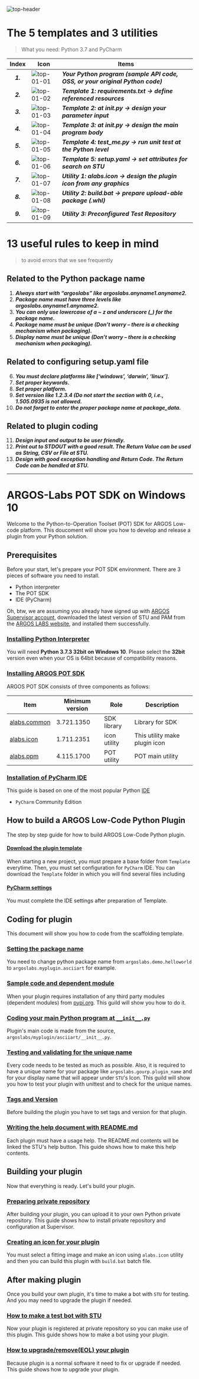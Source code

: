 ![top-header](Captures/top-header.png)

# The 5 templates and 3 utilities
> What you need: Python 3.7 and PyCharm

|Index | Icon | Items |
|:---:|---|---|
***1.*** | ![top-01-01](Captures/top-01-01.png) | ***Your Python program (sample API code, OSS, or your original Python code)***
***2.*** | ![top-01-02](Captures/top-01-02.png) | ***Template 1: requirements.txt → define referenced resources***
***3.*** | ![top-01-03](Captures/top-01-03.png) | ***Template 2: at __init__.py → design your parameter input***
***4.*** | ![top-01-04](Captures/top-01-04.png) | ***Template 3: at __init__.py → design the main program body***
***5.*** | ![top-01-05](Captures/top-01-05.png) | ***Template 4: test_me.py → run unit test at the Python level***
***6.*** | ![top-01-06](Captures/top-01-06.png) | ***Template 5: setup.yaml → set attributes for search on STU***
***7.*** | ![top-01-07](Captures/top-01-07.png) | ***Utility 1: alabs.icon → design the plugin icon from any graphics***
***8.*** | ![top-01-08](Captures/top-01-08.png) | ***Utility 2: build.bat → prepare upload-able package (.whl)***
***9.*** | ![top-01-09](Captures/top-01-09.png) | ***Utility 3: Preconfigured Test Repository***

# 13 useful rules to keep in mind
> to avoid errors that we see frequently

## Related to the Python package name
1. ***Always start with “argoslabs” like argoslabs.anyname1.anyname2.***
2. ***Package name must have three levels like argoslabs.anyname1.anyname2.***
3. ***You can only use lowercase of a ~ z and underscore (_) for the package name.***
4. ***Package name must be unique (Don’t worry – there is a checking mechanism when packaging).***
5. ***Display name must be unique (Don’t worry – there is a checking mechanism when packaging).***

## Related to configuring setup.yaml file
6. ***You must declare platforms like [‘windows’, ‘darwin’, ‘linux’].***
7. ***Set proper keywords.***
8. ***Set proper platform.***
9. ***Set version like 1.2.3.4 (Do not start the section with 0, i.e., 1.505.0935 is not allowed.***
10. ***Do not forget to enter the proper package name at package_data.***

## Related to plugin coding
11. ***Design input and output to be user friendly.***
12. ***Print out to STDOUT with a good result. The Return Value can be used as String, CSV or File at STU.***
13. ***Design with good exception handling and Return Code. The Return Code can be handled at STU.***


---

# ARGOS-Labs POT SDK on Windows 10

Welcome to the Python-to-Operation Toolset (POT) SDK for ARGOS Low-code platform. This doucoment will show you how to develop and release a plugin from your Python solution.

## Prerequisites

Before your start, let's prepare your POT SDK environment. There are 3 pieces of software you need to install.
- Python interpreter
- The POT SDK
- IDE (PyCharm)

Oh, btw, we are assuming you already have signed up with [ARGOS Supervisor account](https://rpa.argos-labs.com/), downloaded the latest version of STU and PAM from the [ARGOS LABS website](https://www.argos-labs.com/#download), and installed them successfully.

### [Installing Python Interpreter](Install_Python_Interpreter_Windows10.md)

You will need **Python 3.7.3 32bit on Windows 10**. Please select the **32bit** version even when your OS is 64bit because of compatibility reasons.

### [Installing ARGOS POT SDK](Install_ARGOS_POT_SDK_Windows10.md)

ARGOS POT SDK consists of three components as follows:

| Item | Minimum version | Role | Description |
|---|---|---|---|
| [alabs.common](https://pypi-official.argos-labs.com/#/package/alabs-common) | 3.721.1350 | SDK library | Library for SDK |
| [alabs.icon](https://pypi-official.argos-labs.com/#/package/alabs-icon) | 1.711.2351 | icon utility | This utility make plugin icon |
| [alabs.ppm](https://pypi-official.argos-labs.com/#/package/alabs-ppm) | 4.115.1700 | POT utility | POT main utility |


### [Installation of PyCharm IDE](Install_PyCharm_Windows10.md)

This guide is based on one of the most popular Python [IDE](https://en.wikipedia.org/wiki/Integrated_development_environment)
* `PyCharm` Community Edition

## How to build a ARGOS Low-Code Python Plugin

The step by step guide for how to build ARGOS Low-Code Python plugin.

#### [Download the plugin template](Download_Template.md)

When starting a new project, you must prepare a base folder from `Template` everytime. Then, you must set configuration for `PyCharm` IDE.
You can download the `Template` folder in which you will find several files including 

#### [PyCharm settings](PyCharm_Settings_Windows10.md)
You must complete the IDE settings after preparation of Template.

## Coding for plugin
This document will show you how to code from the scaffolding template.

### [Setting the package name](Set_Package_name_Windows10.md)

You need to change python package name from `argoslabs.demo.helloworld` to `argoslabs.myplugin.asciiart` for example.

### [Sample code and dependent module](Install_Dependent_modules_Windows10.md)

When your plugin requires installation of any third party modules (dependent modules) from [pypi.org](https://pypi.org). This guild will show you how to do it.

### [Coding your main Python program at `__init__.py`](Main_Coding_Windows10.md)

Plugin's main code is made from the source, `argoslabs/myplugin/asciiart/__init__.py`.

### [Testing and validating for the unique name](Testing_Windows10.md)

Every code needs to be tested as much as possible. Also, it is required to have a unique name for your package like `argoslabs.gourp.plugin_name` and for your display name that will appear under `STU`'s Icon. This guild will show you how to test your plugin with unittest and to check for the unique names. 

### [Tags and Version](Setup_yaml.md)
Before building the plugin you have to set tags and version for that plugin.

### [Writing the help document with README.md](Usage_Help_with_README.md)
Each plugin must have a usage help. The README.md contents will be linked the STU's help button. This guide shows how to make this help contents.

## Building your plugin

Now that everything is ready. Let's build your plugin.

### [Preparing private repository](Preparing_Private_Repository_Windows10.md)

After building your plugin, you can upload it to your own Python private repository. This guide shows how to install private repository and configuration at Supervisor.

### [Creating an icon for your plugin](build_icon_plugin_Windows10.md)
You must select a fitting image and make an icon using `alabs.icon` utility and then you can build this plugin with `build.bat` batch file.

## After making plugin

Once you build your own plugin, it's time to make a bot with `STU` for testing. And you may need to upgrade the plugin if needed.

### [How to make a test bot with STU](Make_testing_bot_STU.md)

Now your plugin is registered at private repository so you can make use of this plugin. This guide shows how to make a bot using your plugin.

### [How to upgrade/remove(EOL) your plugin](How_to_Upgrade_plugin.md)
Because plugin is a normal software it need to fix or upgrade if needed. This guide shows how to upgrade your plugin.
